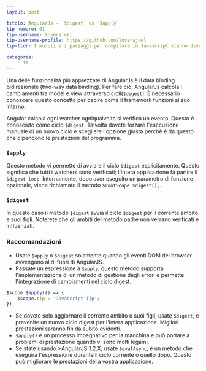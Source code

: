 ```yaml
---
layout: post

titolo: AngularJs - `$digest` vs `$apply`
tip-numero: 01
tip-username: loverajoel 
tip-username-profile: https://github.com/loverajoel
tip-tldr: I moduli e i passaggi per compilare in Javascript stanno diventando sempre più numerosi e complicati, ma che dire degli standard nei nuovi frameworks?

categoria:
    - it
---
```


Una delle funzionalità più apprezzate di AngularJs è il data binding bidirezionale (two-way data binding). Per fare ciò, AngularJs calcola i cambiamenti fra model e view attraverso cicli(`$digest`). È necessario conoscere questo concetto per capire come il framework funzioni al suo interno.

Angular calcola ogni watcher ogniqualvolta si verifica un evento. Questo è conosciuto come ciclo `$digest`.
Talvolta dovete forzare l'esecuzione manuale di un nuovo ciclo e scegliere l'opzione giusta perchè è da questo che dipendono le prestazioni del programma.

### `$apply`
Questo metodo vi permette di avviare il ciclo `$digest` esplicitamente. Questo significa che tutti i watchers sono verificati; l'intera applicazione fa partire il `$digest loop`. Internamente, dopo aver eseguito un parametro di funzione opzionale, viene richiamato il metodo `$rootScope.$digest();`.

### `$digest`
In questo caso il metodo `$digest` avvia il ciclo `$digest` per il corrente ambito e suoi figli. Noterete che gli ambiti del metodo padre non verrano verificati e influenzati.

### Raccomandazioni
- Usate `$apply` o `$digest` solamente quando gli eventi DOM del browser avvengono al di fuori di AngularJS.
- Passate un espressione a `$apply`, questo metodo supporta l'implementazione di un metodo di gestione degli errori e permette l'integrazione di cambiamenti nel ciclo digest.

```javascript
$scope.$apply(() => {
	$scope.tip = 'Javascript Tip';
});
```

- Se dovete solo aggiornare il corrente ambito o suoi figli, usate `$digest`, e prevenite un nuovo ciclo digest per l'intera applicazione. Migliori prestazioni saranno fin da subito evidenti.
- `$apply()` è un processo impegnativo per la macchina e può portare a problemi di prestazione quando vi sono molti legami.
- Se state usando >AngularJS 1.2.X, usate `$evalAsync`, è un metodo che eseguirà l'espressione durante il ciclo corrente o quello dopo. Questo può migliorare le prestazioni della vostra applicazione.
